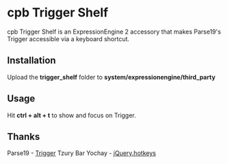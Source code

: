 cpb Trigger Shelf
===============

cpb Trigger Shelf is an ExpressionEngine 2 accessory that makes Parse19's Trigger accessible via a keyboard shortcut.

Installation
------------

Upload the **trigger\_shelf** folder to **system/expressionengine/third\_party**


Usage
-----

Hit **ctrl + alt + t** to show and focus on Trigger.

Thanks
------

Parse19				- [Trigger](http://parse19.com/trigger/)
Tzury Bar Yochay	- [jQuery.hotkeys](https://github.com/tzuryby/jquery.hotkeys)